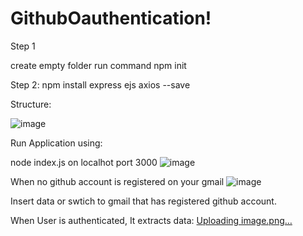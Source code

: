 # GithubOauthentication!

Step 1

create empty folder
run command
 npm init
 
 Step 2:
 npm install express ejs axios --save
 
 
 Structure:
 
 ![image](https://user-images.githubusercontent.com/67913637/167300023-3e8fc5b8-f26c-409e-90b7-eb9a9f175fb2.png)


Run Application using:

node index.js
on localhot port 3000
![image](https://user-images.githubusercontent.com/67913637/167300371-c34c03cf-20b8-4e66-a79d-701adcf05ed7.png)

When no github account is registered on your gmail
![image](https://user-images.githubusercontent.com/67913637/167300450-ef319798-a623-4066-8ae8-d4f60c463d35.png)

Insert data or swtich to gmail that has registered github account.

When User is authenticated, It extracts data:
[Uploading image.png…]()
